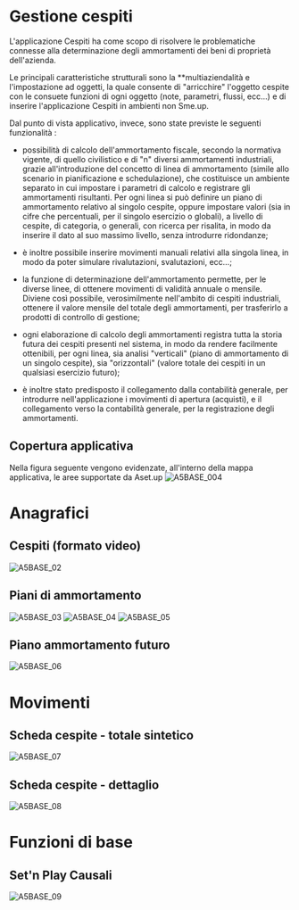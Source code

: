 # Gestione cespiti
L'applicazione Cespiti ha come scopo di risolvere le problematiche connesse alla determinazione degli ammortamenti dei beni di proprietà dell'azienda.

Le principali caratteristiche strutturali sono la **multiaziendalità e l'impostazione ad oggetti, la quale consente di "arricchire" l'oggetto cespite con le consuete funzioni di ogni oggetto (note, parametri, flussi, ecc...) e di inserire l'applicazione Cespiti in ambienti non Sme.up.

Dal punto di vista applicativo, invece, sono state previste le seguenti funzionalità : 

- possibilità di calcolo dell'ammortamento fiscale, secondo la normativa vigente, di quello civilistico e di "n" diversi ammortamenti industriali, grazie all'introduzione del concetto di linea di ammortamento (simile allo scenario in pianificazione e schedulazione), che costituisce un ambiente separato in cui impostare i parametri di calcolo e registrare gli ammortamenti risultanti.
Per ogni linea si può definire un piano di ammortamento relativo al singolo cespite, oppure impostare valori (sia in cifre che percentuali, per il singolo esercizio o globali), a livello di cespite, di categoria, o generali, con ricerca per risalita, in modo da inserire il dato al suo massimo livello, senza introdurre ridondanze;

- è inoltre possibile inserire movimenti manuali relativi alla singola linea, in modo da poter simulare rivalutazioni, svalutazioni, ecc...;

- la funzione di determinazione dell'ammortamento permette, per le diverse linee, di ottenere movimenti di validità annuale o mensile. Diviene così possibile, verosimilmente nell'ambito di cespiti industriali, ottenere il valore mensile del totale degli ammortamenti, per trasferirlo a prodotti di controllo di gestione;

- ogni elaborazione di calcolo degli ammortamenti registra tutta la storia futura dei cespiti presenti nel sistema, in modo da rendere facilmente ottenibili, per ogni linea, sia analisi "verticali" (piano di ammortamento di un singolo cespite), sia "orizzontali" (valore totale dei cespiti in un qualsiasi esercizio futuro);

- è inoltre stato predisposto il collegamento dalla contabilità generale, per introdurre nell'applicazione i movimenti di apertura (acquisti), e il collegamento verso la contabilità generale, per la registrazione degli ammortamenti.


## Copertura applicativa
Nella figura seguente vengono evidenzate, all'interno della mappa applicativa, le aree supportate da Aset.up
![A5BASE_004](http://localhost:3000/immagini/MBDOC_VIS-A5_001/A5BASE_004.png)
# Anagrafici
## Cespiti (formato video)
![A5BASE_02](http://localhost:3000/immagini/MBDOC_VIS-A5_001/A5BASE_02.png)
## Piani di ammortamento
![A5BASE_03](http://localhost:3000/immagini/MBDOC_VIS-A5_001/A5BASE_03.png)
![A5BASE_04](http://localhost:3000/immagini/MBDOC_VIS-A5_001/A5BASE_04.png)
![A5BASE_05](http://localhost:3000/immagini/MBDOC_VIS-A5_001/A5BASE_05.png)
## Piano ammortamento futuro
![A5BASE_06](http://localhost:3000/immagini/MBDOC_VIS-A5_001/A5BASE_06.png)
# Movimenti
## Scheda cespite - totale sintetico
![A5BASE_07](http://localhost:3000/immagini/MBDOC_VIS-A5_001/A5BASE_07.png)
## Scheda cespite - dettaglio
![A5BASE_08](http://localhost:3000/immagini/MBDOC_VIS-A5_001/A5BASE_08.png)
# Funzioni di base
## Set'n Play Causali
![A5BASE_09](http://localhost:3000/immagini/MBDOC_VIS-A5_001/A5BASE_09.png)